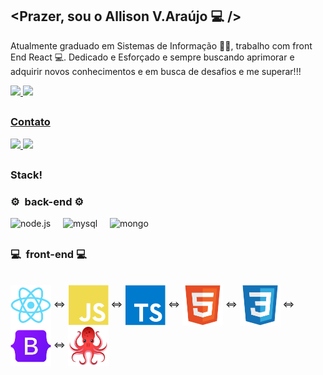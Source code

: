 

 ## <Prazer, sou o Allison V.Araújo  💻 />

Atualmente graduado em Sistemas de Informação 🧑‍💻, trabalho com front End React 💻. Dedicado e Esforçado e sempre buscando aprimorar e adquirir novos conhecimentos e  em busca de desafios e me superar!!!
<div>
    <a href="https://github.com/AllisonVinicius" />
  <img height="180rem" src="https://github-readme-stats.vercel.app/api?username=AllisonVinicius&show_icons=true&theme=cobalt2&include_all_commits=true&count_private=true"/>
  <img height="180rem" src="https://github-readme-stats.vercel.app/api/top-langs/?username=AllisonVinicius&layout=compact&langs_count=7&theme=cobalt2"/>
  
</div>

##


### Contato
<div align="start"> 

  <a href="mailto:allisonvinicius63@gmail.com"><img src="https://img.shields.io/badge/-Gmail-FF0000?style=for-the-badge&logo=gmail&logoColor=white" target="_blank">
  </a>
  <a href="https://www.linkedin.com/in/allison-v-araújo/"  target="_blank">
<img src="https://img.shields.io/badge/-LinkedIn-%230077B5?style=for-the-badge&logo=linkedin&logoColor=white" target="_blank"></a> 
 </div>
  
  ##
  
  ### Stack!   
 <h3>⚙️ &nbsp;back-end ⚙️</h3>
  
<img src="https://img.shields.io/badge/Node.js-006400?style=for-the-badge&logo=node.js&logoColor=blueviolet" alt="node.js"/> &nbsp; &nbsp;
<img src="https://img.shields.io/badge/Mysql-191970?style=for-the-badge&logo=mysql&logoColor=0000CD" alt="mysql"/> &nbsp; &nbsp;
<img src="https://img.shields.io/badge/Mongo-006400?style=for-the-badge&logo=mongo&logoColor=008000" alt="mongo"/> &nbsp; &nbsp;


##
  
<h3>💻 &nbsp;front-end 💻</h3>
<div  style="display: inline_block"><br>
    <img align="center" alt="Alli-React" height="65" width="65" src="https://raw.githubusercontent.com/devicons/devicon/master/icons/react/react-original.svg" /> 
  <=>
  <img align="center" alt="Alli-Js" height="65" width="65" src="https://raw.githubusercontent.com/devicons/devicon/master/icons/javascript/javascript-plain.svg" />
  <=>
  <img align="center" alt="Alli-Ts" height="65" width="65" src="https://raw.githubusercontent.com/devicons/devicon/master/icons/typescript/typescript-plain.svg" />
  <=>

  <img align="center" alt="Alli-HTML" height="65" width="65" src="https://raw.githubusercontent.com/devicons/devicon/master/icons/html5/html5-original.svg" />
  <=>
  <img align="center" alt="Alli-CSS" height="65 width="65" src="https://raw.githubusercontent.com/devicons/devicon/master/icons/css3/css3-original.svg" />
  <=>
   <img align="center" alt="Alli-BOOTS" height="65 width="65" src="https://raw.githubusercontent.com/devicons/devicon/master/icons/bootstrap/bootstrap-original.svg" />
  <=>
    <img align="center" alt='Allis-jest' width="65 height="65" src="https://raw.githubusercontent.com/testing-library/dom-testing-library/master/other/octopus.png" />
 
 
</div>
      

  

